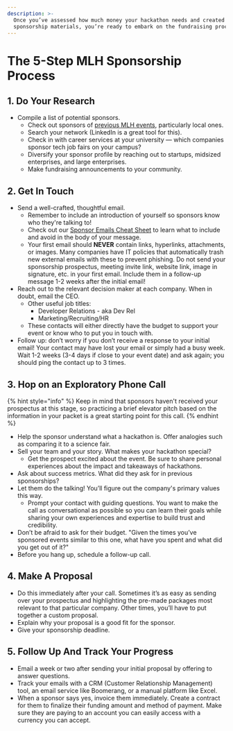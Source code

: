 ```yaml
---
description: >-
  Once you’ve assessed how much money your hackathon needs and created your
  sponsorship materials, you’re ready to embark on the fundraising process.
---
```


# The 5-Step MLH Sponsorship Process

## 1. Do Your Research

* Compile a list of potential sponsors.
  * Check out sponsors of [previous MLH events](https://mlh.io/seasons/2025/events), particularly local ones.
  * Search your network (LinkedIn is a great tool for this).
  * Check in with career services at your university — which companies sponsor tech job fairs on your campus?
  * Diversify your sponsor profile by reaching out to startups, midsized enterprises, and large enterprises.
  * Make fundraising announcements to your community.

## 2. Get In Touch

* Send a well-crafted, thoughtful email.
  * Remember to include an introduction of yourself so sponsors know who they're talking to!
  * Check out our [Sponsor Emails Cheat Sheet](https://guide.mlh.io/general-information/getting-sponsorship/cheat-sheet-emailing-your-sponsors) to learn what to include and avoid in the body of your message.
  * Your first email should **NEVER** contain links, hyperlinks, attachments, or images. Many companies have IT policies that automatically trash new external emails with these to prevent phishing. Do not send your sponsorship prospectus, meeting invite link, website link, image in signature, etc. in your first email. Include them in a follow-up message 1-2 weeks after the initial email!
* Reach out to the relevant decision maker at each company. When in doubt, email the CEO.&#x20;
  * Other useful job titles:
    * Developer Relations - aka Dev Rel
    * Marketing/Recruiting/HR
  * These contacts will either directly have the budget to support your event or know who to put you in touch with.&#x20;
* Follow up: don’t worry if you don’t receive a response to your initial email! Your contact may have lost your email or simply had a busy week. Wait 1-2 weeks (3-4 days if close to your event date) and ask again; you should ping the contact up to 3 times.

## 3. Hop on an Exploratory Phone Call

{% hint style="info" %}
Keep in mind that sponsors haven't received your prospectus at this stage, so practicing a brief elevator pitch based on the information in your packet is a great starting point for this call.
{% endhint %}

* Help the sponsor understand what a hackathon is. Offer analogies such as comparing it to a science fair.&#x20;
* Sell your team and your story. What makes your hackathon special?
  * Get the prospect excited about the event.  Be sure to share personal experiences about the impact and takeaways of hackathons.&#x20;
* Ask about success metrics. What did they ask for in previous sponsorships?
* Let them do the talking! You’ll figure out the company's primary values this way.&#x20;
  * Prompt your contact with guiding questions. You want to make the call as conversational as possible so you can learn their goals while sharing your own experiences and expertise to build trust and credibility.
* Don’t be afraid to ask for their budget. "Given the times you’ve sponsored events similar to this one, what have you spent and what did you get out of it?"
* Before you hang up, schedule a follow-up call.

## 4. Make A Proposal

* Do this immediately after your call. Sometimes it’s as easy as sending over your prospectus and highlighting the pre-made packages most relevant to that particular company. Other times, you’ll have to put together a custom proposal.
* Explain why your proposal is a good fit for the sponsor.
* Give your sponsorship deadline.

## 5. Follow Up And Track Your Progress

* Email a week or two after sending your initial proposal by offering to answer questions.
* Track your emails with a CRM (Customer Relationship Management) tool, an email service like Boomerang, or a manual platform like Excel.
* When a sponsor says yes, invoice them immediately. Create a contract for them to finalize their funding amount and method of payment. Make sure they are paying to an account you can easily access with a currency you can accept.

